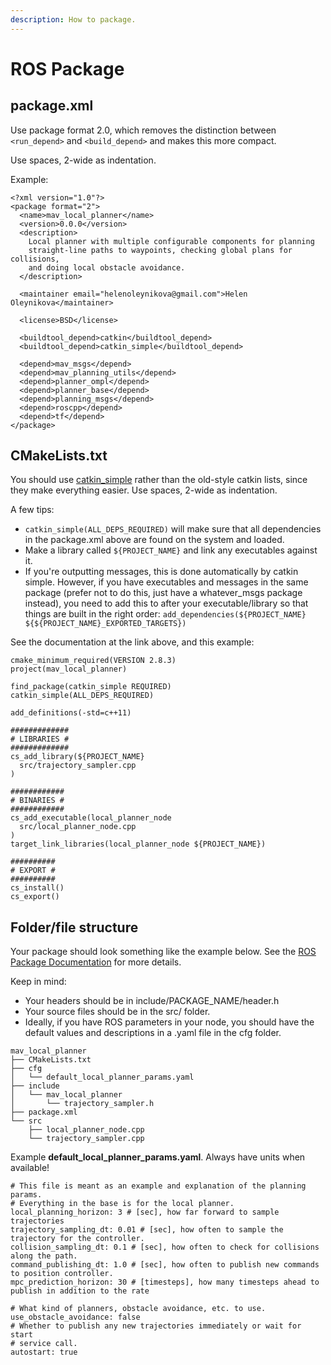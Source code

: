 ```yaml
---
description: How to package.
---
```


# ROS Package

## package.xml

Use package format 2.0, which removes the distinction between `<run_depend>` and `<build_depend>` and makes this more compact.

Use spaces, 2-wide as indentation.

Example:

```text
<?xml version="1.0"?>
<package format="2">
  <name>mav_local_planner</name>
  <version>0.0.0</version>
  <description>
    Local planner with multiple configurable components for planning
    straight-line paths to waypoints, checking global plans for collisions,
    and doing local obstacle avoidance.
  </description>

  <maintainer email="helenoleynikova@gmail.com">Helen Oleynikova</maintainer>

  <license>BSD</license>

  <buildtool_depend>catkin</buildtool_depend>
  <buildtool_depend>catkin_simple</buildtool_depend>

  <depend>mav_msgs</depend>
  <depend>mav_planning_utils</depend>
  <depend>planner_ompl</depend>
  <depend>planner_base</depend>
  <depend>planning_msgs</depend>
  <depend>roscpp</depend>
  <depend>tf</depend>
</package>
```

## CMakeLists.txt

You should use [catkin\_simple](https://github.com/catkin/catkin_simple) rather than the old-style catkin lists, since they make everything easier. Use spaces, 2-wide as indentation.

A few tips:

*  `catkin_simple(ALL_DEPS_REQUIRED)` will make sure that all dependencies in the package.xml above are found on the system and loaded.
* Make a library called `${PROJECT_NAME}` and link any executables against it.
* If you're outputting messages, this is done automatically by catkin simple. However, if you have executables and messages in the same package \(prefer not to do this, just have a whatever\_msgs package instead\), you need to add this to after your executable/library so that things are built in the right order: `add_dependencies(${PROJECT_NAME} ${${PROJECT_NAME}_EXPORTED_TARGETS})`

See the documentation at the link above, and this example:

```text
cmake_minimum_required(VERSION 2.8.3)
project(mav_local_planner)

find_package(catkin_simple REQUIRED)
catkin_simple(ALL_DEPS_REQUIRED)

add_definitions(-std=c++11)

#############
# LIBRARIES #
#############
cs_add_library(${PROJECT_NAME}
  src/trajectory_sampler.cpp
)

############
# BINARIES #
############
cs_add_executable(local_planner_node
  src/local_planner_node.cpp
)
target_link_libraries(local_planner_node ${PROJECT_NAME})

##########
# EXPORT #
##########
cs_install()
cs_export()
```

##  Folder/file structure

Your package should look something like the example below. See the [ROS Package Documentation](http://wiki.ros.org/Packages) for more details.

Keep in mind:

* Your headers should be in include/PACKAGE\_NAME/header.h
* Your source files should be in the src/ folder.
* Ideally, if you have ROS parameters in your node, you should have the default values and descriptions in a .yaml file in the cfg folder.

```text
mav_local_planner
├── CMakeLists.txt
├── cfg
│   └── default_local_planner_params.yaml
├── include
│   └── mav_local_planner
│       └── trajectory_sampler.h
├── package.xml
└── src
    ├── local_planner_node.cpp
    └── trajectory_sampler.cpp
```

Example **default\_local\_planner\_params.yaml**. Always have units when available!

```text
# This file is meant as an example and explanation of the planning params.
# Everything in the base is for the local planner.
local_planning_horizon: 3 # [sec], how far forward to sample trajectories
trajectory_sampling_dt: 0.01 # [sec], how often to sample the trajectory for the controller.
collision_sampling_dt: 0.1 # [sec], how often to check for collisions along the path.
command_publishing_dt: 1.0 # [sec], how often to publish new commands to position controller.
mpc_prediction_horizon: 30 # [timesteps], how many timesteps ahead to publish in addition to the rate

# What kind of planners, obstacle avoidance, etc. to use.
use_obstacle_avoidance: false
# Whether to publish any new trajectories immediately or wait for start
# service call.
autostart: true
```

